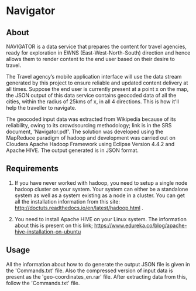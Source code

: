 # Navigator

## About
NAVIGATOR is a data service that prepares the content for travel agencies, ready for exploration in EWNS (East-West-North-South) direction and hence allows them to render content to the end user based on their desire to travel. 

The Travel agency’s mobile application interface will use the data stream generated by this project to ensure reliable and updated content delivery at all times. Suppose the end user is currently present at a point x on the map, the JSON output of this data service contains geocoded data of all the cities, within the radius of 25kms of x, in all 4 directions. This is how it'll help the traveller to navigate. 

The geocoded input data was extracted from Wikipedia because of its reliability, owing to its crowdsourcing methodology; link is in the SRS document, 'Navigator.pdf'. The solution was developed using the MapReduce paradigm of hadoop and development was carried out on Cloudera Apache Hadoop Framework using Eclipse Version 4.4.2 and Apache HIVE. The output generated is in JSON format.

## Requirements 
1. If you have never worked with hadoop, you need to setup a single node hadoop cluster on your system. Your system can either be a standalone system as well as a system existing as a node in a cluster. You can get all the installation information from this site:
http://doctuts.readthedocs.io/en/latest/hadoop.html .

2. You need to install Apache HIVE on your Linux system. The information about this is present on this link;
https://www.edureka.co/blog/apache-hive-installation-on-ubuntu

## Usage
All the information about how to do generate the output JSON file is given in the 'Commands.txt' file. Also the compressed version of input data is present as the 'geo-coordinates_en.rar' file. After extracting data from this, follow the 'Commands.txt' file.
